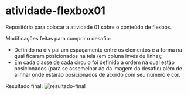 # atividade-flexbox01
Repositório para colocar a atividade 01 sobre o conteúdo de flexbox.

Modificações feitas para cumprir o desafio:
- Definido na div pai um espaçamento entre os elementos e a forma na qual ficaram posicionados na tela (em coluna invés de linha);
- Em cada classe de cada circulo foi definido a ordem na qual estão posicionados (para se assemelhar ao da imagem do desafio) além de alinhar onde estarão posicionados de acordo com seu número e cor.

Resultado final:
![resultado-final](![resultado-final](https://github.com/user-attachments/assets/30164718-fc9d-4523-addc-e635175188d6))
